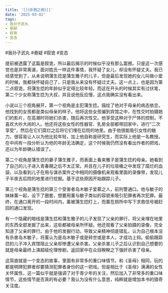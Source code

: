 ```yaml
---
title: '[[《杀戮之病》]]'
date: '2025-03-02'
tags:
- 我孙子武丸
- 悬疑
- 叙诡
- 变态
---
```

#我孙子武丸 #悬疑 #叙诡 #变态

提前被透露了这篇是叙诡，所以最后揭示的时候似乎没有那么震撼。只是这一次感觉也是非常离谱，面对姓氏一样这件事情，我怀疑了女儿，却没有怀疑丈夫。我已经感觉到了，从未说明蒲生捻是蒲生雅子的儿子，但是最后发现她的女儿叫做小爱的时候，我都快怀疑自己了，只是我从来没有怀疑过丈夫。这一点上，也是因为第二点叙诡，将蒲生捻的年龄似乎定得比较年轻。而这在开头的时候其实有过伏笔，第二个少女称蒲生捻为大叔，并且说他反应慢，这点我确实没有看出来。

小说以三个视角展开，第一个视角是主犯蒲生捻。描绘了他对于母亲的病态依恋，他找到的女孩都是类似母亲的样子。他将这些女孩骗到宾馆之中，在性交时拍摄她们的影片，在高潮时将她们杀害，随后再次性交。他享受这种对于尸体的控制，不喜欢大吵大闹的人。他还将这些女性的性器官、乳房全部都带回家中，进行“二次享受”，然后在它们腐烂之后将它们埋在后院的地里。由于他很能吸引女性的魅力，很容易让人以为他比较年轻，加上他自称是研究生，而实际上他是一名教授。在中间有一段分析认为他的年龄无法确定，这个时候我仍然没有看出作者的把戏，还以为年龄确认错误了。

第二个视角是蒲生捻的妻子蒲生雅子，而表面上看来雅子是蒲生捻的母亲。她看到了自己的儿子进入青春期之后不太正常。并且在儿子的垃圾桶之中发现了腐烂的血袋，以及看到儿子在用与谋杀案件之中相同的摄像机来观看里面的录像带，发现儿子半夜去后院的地里进行挖掘。基于这些原因开始跟踪儿子。

第三个视角是蒲生捻的第三个受害者岛木敏子爱慕之人，前刑警通口。他与敏子的妹妹薰一起，设下了圈套，想要用薰与敏子类似的容貌来吸引犯罪者再次犯罪。最终，在通口离开的一段时间内，薰被蒲生捻盯上，而薰在厕所中写下求救信号被赶回的通口发现。

有一个隐藏的暗线是蒲生捻和蒲生雅子的儿子发现了父亲的罪行，将父亲埋在地里的东西全部发掘了出来，这些都被母亲所怀疑。他还观看了父亲拍摄的录像，完全知道了父亲的罪行。由于他的发掘行动，导致父亲精神彻底错乱，认为自己根本没有杀害岛木敏子，将薰认为是岛木敏子或是转世或是本人，才成功上钩。偷偷跟踪捻的儿子冲入宾馆阻止父亲却惨遭父亲杀害。父亲杀害儿子之后认识到自己想要的就是母亲最终上演超级伦理惨剧，返回家中在众目睽睽之下强奸杀害了母亲。

这简直就是一个变态的故事，里面有非常多的重口味情节。和《圣母》相同，玩的都是明牌犯罪者却要猜测犯罪者身份的这一把戏。但是相比于《圣母》满满的女性关怀属性，这一篇似乎就是强调了对于青少年的关注，然后加入了非常多的重口味情节，这些情节是否真的有必要？我认为没有什么意思，纯粹就是增加本书的猎奇关注度。
